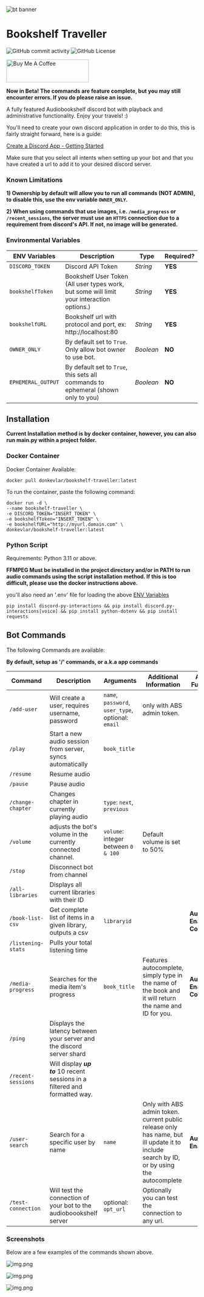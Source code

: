 ![bt banner](https://github.com/donkevlar/Bookshelf-Traveller/assets/21166416/69de1291-22e9-49c2-8d3a-e6b15ff1b149)

# Bookshelf Traveller

![GitHub commit activity](https://img.shields.io/github/commit-activity/m/donkevlar/bookshelf-traveller)
![GitHub License](https://img.shields.io/github/license/donkevlar/Bookshelf-Traveller)

<a href="https://www.buymeacoffee.com/donkevlar" target="_blank"><img src="https://cdn.buymeacoffee.com/buttons/v2/default-green.png" alt="Buy Me A Coffee" style="height: 60px !important;width: 217px !important;" ></a>

**Now in Beta! The commands are feature complete, but you may still encounter errors. If you do please raise an issue.**

A fully featured Audiobookshelf discord bot with playback and administrative functionality. Enjoy your travels! :)

You'll need to create your own discord application in order to do this, this is fairly straight forward, here is a guide:

[Create a Discord App - Getting Started](https://discord.com/developers/docs/getting-started#step-1-creating-an-app)

Make sure that you select all intents when setting up your bot and that you have created a url to add it to your desired discord server.
### Known Limitations
**1) Ownership by default will allow you to run all commands (NOT ADMIN), to disable this, use the env variable `OWNER_ONLY`.**

**2) When using commands that use images, i.e. `/media_progress` or `/recent_sessions`, 
the server must use an `HTTPS` connection due to a requirement from discord's API. If not, no image will be generated.**

### Environmental Variables


| ENV Variables      | Description                                                                               | Type      | Required? |
|--------------------|-------------------------------------------------------------------------------------------|-----------|-----------|
| `DISCORD_TOKEN`    | Discord API Token                                                                         | *String*  | **YES**   |
| `bookshelfToken`   | Bookshelf User Token (All user types work, but some will limit your interaction options.) | *String*  | **YES**   |
| `bookshelfURL`     | Bookshelf url with protocol and port, ex: http://localhost:80                             | *String*  | **YES**   |
| `OWNER_ONLY`       | By default set to `True`. Only allow bot owner to use bot.                                | *Boolean* | **NO**    |
| `EPHEMERAL_OUTPUT` | By default set to `True`, this sets all commands to ephemeral (shown only to you)         | *Boolean* | **NO**    |

## Installation
**Current Installation method is by docker container, however, you can also run main.py within a project folder.**

### Docker Container
Docker Container Available:

```
docker pull donkevlar/bookshelf-traveller:latest
```
To run the container, paste the following command:
```
docker run -d \
--name bookshelf-traveller \
-e DISCORD_TOKEN="INSERT_TOKEN" \
-e bookshelfToken="INSERT_TOKEN" \
-e bookshelfURL="http://myurl.domain.com" \
donkevlar/bookshelf-traveller:latest
```
### Python Script
Requirements: Python 3.11 or above.

**FFMPEG Must be installed in the project directory and/or in PATH to run audio commands using the script installation method. If this is too difficult, please use the docker instructions above.**

you'll also need an '.env' file for loading the above [ENV Variables](https://github.com/donkevlar/Bookshelf-Traveller/blob/master/README.md#environmental-variables)
```
pip install discord-py-interactions && pip install discord.py-interactions[voice] && pip install python-dotenv && pip install requests
```

## Bot Commands
The following Commands are available:

**By default, setup as '/' commands, or a.k.a app commands**

| Command            | Description                                                                  | Arguments                                          | Additional Information                                                                                                                   | Additional Functionality                |
|--------------------|------------------------------------------------------------------------------|----------------------------------------------------|------------------------------------------------------------------------------------------------------------------------------------------|-----------------------------------------|
| `/add-user`        | Will create a user, requires username, password                              | `name`, `password`, `user_type`, optional: `email` | only with ABS admin token.                                                                                                               |
| `/play`            | Start a new audio session from server, syncs automatically                   | `book_title`                                       |                                                                                                                                          |                                         |
| `/resume`          | Resume audio                                                                 |                                                    |                                                                                                                                          |                                         |
| `/pause`           | Pause audio                                                                  |                                                    |                                                                                                                                          |                                         |
| `/change-chapter`  | Changes chapter in currently playing audio                                   | `type`: `next`, `previous`                         |                                                                                                                                          |                                         |
| `/volume`          | adjusts the bot's volume in the currently connected channel.                 | `volume`: integer between `0 & 100`                | Default volume is set to 50%                                                                                                             |                                         |
| `/stop`            | Disconnect bot from channel                                                  |                                                    |                                                                                                                                          |                                         |
| `/all-libraries`   | Displays all current libraries with their ID                                 |                                                    |                                                                                                                                          |
| `/book-list-csv`   | Get complete list of items in a given library, outputs a csv                 | `libraryid`                                        |                                                                                                                                          | **Autocomplete Enabled & Cover Images** |
| `/listening-stats` | Pulls your total listening time                                              |                                                    |                                                                                                                                          |                                         |
| `/media-progress`  | Searches for the media item's progress                                       | `book_title`                                       | Features autocomplete, simply type in the name of the book and it will return the name and ID for you.                                   | **Autocomplete Enabled & Cover Images** |
| `/ping`            | Displays the latency between your server and the discord server shard        |                                                    |                                                                                                                                          |
| `/recent-sessions` | Will display ***up to*** 10 recent sessions in a filtered and formatted way. |                                                    |                                                                                                                                          |
| `/user-search`     | Search for a specific user by name                                           | `name`                                             | Only with ABS admin token. current public release only has name, but ill update it to include search by ID, or by using the autocomplete | **Autocomplete Enabled**                |
| `/test-connection` | Will test the connection of your bot to the audioboookshelf server           | optional: `opt_url`                                | Optionally you can test the connection to any url.                                                                                       |                                         |

### Screenshots
Below are a few examples of the commands shown above.

![img.png](images/img.png)

![img.png](images/mediaprogress.png)

![img.png](images/autocomplete.png)
